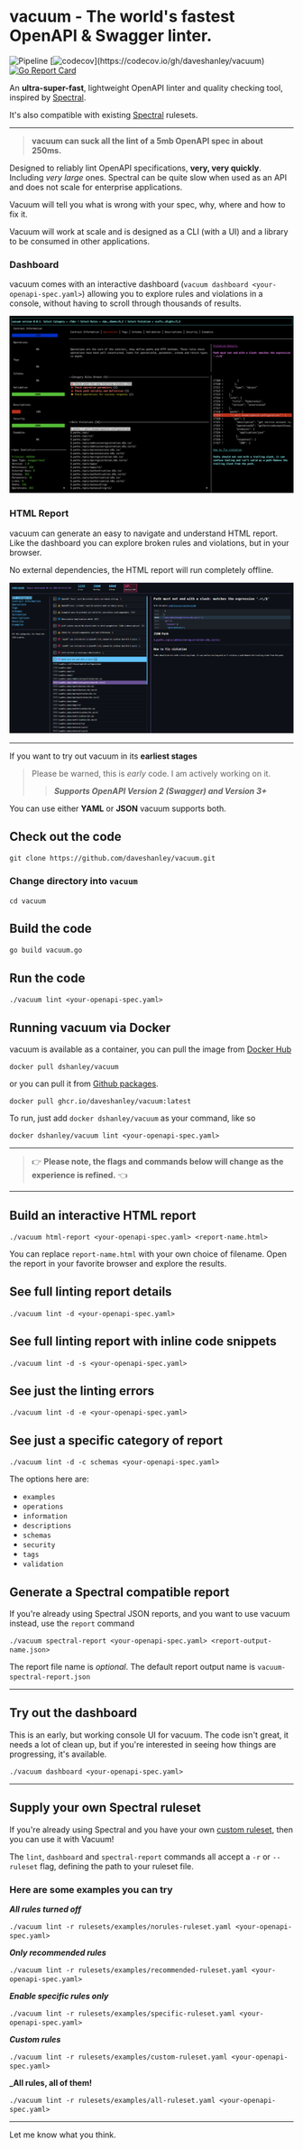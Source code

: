 # vacuum - The world's fastest OpenAPI & Swagger linter.
![Pipeline](https://github.com/daveshanley/vacuum/workflows/vaccum%20pipeline/badge.svg)
[![codecov](https://codecov.io/gh/daveshanley/vacuum/branch/main/graph/badge.svg?)](https://codecov.io/gh/daveshanley/vacuum)
[![Go Report Card](https://goreportcard.com/badge/github.com/daveshanley/vacuum)](https://goreportcard.com/report/github.com/daveshanley/vacuum)

An **ultra-super-fast**, lightweight OpenAPI linter and quality checking tool, inspired by [Spectral](https://github.com/stoplightio/spectral).

It's also compatible with existing [Spectral](https://github.com/stoplightio/spectral) rulesets.

---

> **vacuum can suck all the lint of a 5mb OpenAPI spec in about 250ms.**

Designed to reliably lint OpenAPI specifications, **very, very quickly**. Including _very large_ ones. Spectral can be quite slow
when used as an API and does not scale for enterprise applications.

Vacuum will tell you what is wrong with your spec, why, where and how to fix it. 

Vacuum will work at scale and is designed as a CLI (with a UI) and a library to be consumed in other applications.

### Dashboard

vacuum comes with an interactive dashboard (`vacuum dashboard <your-openapi-spec.yaml>`) allowing you to explore
rules and violations in a console, without having to scroll through thousands of results.

![vacuum dashboard](dashboard-screenshot.png)

### HTML Report

vacuum can generate an easy to navigate and understand HTML report. Like the dashboard
you can explore broken rules and violations, but in your browser.

No external dependencies, the HTML report will run completely offline.

![vacuum html-report](html-report-screenshot.png)

---

If you want to try out vacuum in its **earliest stages**

> Please be warned, this is _early_ code. I am actively working on it.
>> **_Supports OpenAPI Version 2 (Swagger) and Version 3+_**

You can use either **YAML** or **JSON** vacuum supports both.

## Check out the code

```
git clone https://github.com/daveshanley/vacuum.git
```
### Change directory into `vacuum`

```
cd vacuum
```

## Build the code

```
go build vacuum.go
```

## Run the code

```
./vacuum lint <your-openapi-spec.yaml>
```

## Running vacuum via Docker

vacuum is available as a container, you can pull the image from
[Docker Hub](https://hub.docker.com/repository/docker/dshanley/vacuum/general)

```
docker pull dshanley/vacuum
```

or you can pull it from [Github packages](https://github.com/daveshanley/vacuum/pkgs/container/vacuum).

```
docker pull ghcr.io/daveshanley/vacuum:latest
```

To run, just add `docker dshanley/vacuum` as your command, like so

```
docker dshanley/vacuum lint <your-openapi-spec.yaml>
```

---
> 👉 **Please note, the flags and commands below will change as the experience is refined.** 👈
---

## Build an interactive HTML report 

```
./vacuum html-report <your-openapi-spec.yaml> <report-name.html>
```

You can replace `report-name.html` with your own choice of filename. Open the report
in your favorite browser and explore the results. 


## See full linting report details

```
./vacuum lint -d <your-openapi-spec.yaml>
```

## See full linting report with inline code snippets

```
./vacuum lint -d -s <your-openapi-spec.yaml>
```

## See just the linting errors

```
./vacuum lint -d -e <your-openapi-spec.yaml>
```

## See just a specific category of report


```
./vacuum lint -d -c schemas <your-openapi-spec.yaml>
```

The options here are:

- `examples`
- `operations`
- `information`
- `descriptions`
- `schemas`
- `security`
- `tags`
- `validation`

## Generate a Spectral compatible report

If you're already using Spectral JSON reports, and you want to use vacuum instead, use the `report` command

```
./vacuum spectral-report <your-openapi-spec.yaml> <report-output-name.json>
```

The report file name is _optional_. The default report output name is `vacuum-spectral-report.json`

---

## Try out the dashboard

This is an early, but working console UI for vacuum. The code isn't great, it needs a lot of clean up, but
if you're interested in seeing how things are progressing, it's available.

```
./vacuum dashboard <your-openapi-spec.yaml>
```

---
## Supply your own Spectral ruleset

If you're already using Spectral and you have your own [custom ruleset](https://meta.stoplight.io/docs/spectral/e5b9616d6d50c-custom-rulesets#custom-rulesets),
then you can use it with Vacuum! 

The `lint`, `dashboard` and `spectral-report` commands all accept a `-r` or `--ruleset` flag, defining the path to your ruleset file.

### Here are some examples you can try

**_All rules turned off_**
```
./vacuum lint -r rulesets/examples/norules-ruleset.yaml <your-openapi-spec.yaml>
```

**_Only recommended rules_**
```
./vacuum lint -r rulesets/examples/recommended-ruleset.yaml <your-openapi-spec.yaml>
```

**_Enable specific rules only_**
```
./vacuum lint -r rulesets/examples/specific-ruleset.yaml <your-openapi-spec.yaml>
```

**_Custom rules_**
```
./vacuum lint -r rulesets/examples/custom-ruleset.yaml <your-openapi-spec.yaml>
```

**_All rules, all of them!**
```
./vacuum lint -r rulesets/examples/all-ruleset.yaml <your-openapi-spec.yaml>
```

---

Let me know what you think.